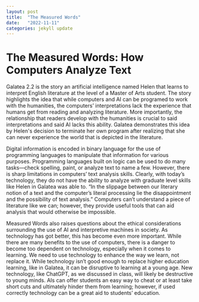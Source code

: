 ```yaml
---
layout: post
title:  "The Measured Words"
date:   "2022-11-11"
categories: jekyll update
---
```

# The Measured Words: How Computers Analyze Text

Galatea 2.2 is the story an artificial intelligence named Helen that learns to interpret English literature at the level of a Master of Arts student. The story highlights the idea that while computers and AI can be programed to work with the humanities, the computers’ interpretations lack the experience that humans get from reading and analyzing literature. More importantly, the relationship that readers develop with the humanities is crucial to said interpretations and said AI lacks this ability. Galatea demonstrates this idea by Helen's decision to terminate her own program after realizing that she can never experience the world that is depicted in the literature. 

Digital information is encoded in binary language for the use of programming languages to manipulate that information for various purposes. Programming languages built on logic can be used to do many tasks—check spelling, paint, or analyze text to name a few. However, there is sharp limitations in computers’ text analysis skills. Clearly, with today’s technology, they do not have the ability to analyze with graduate level skills like Helen in Galatea was able to. “In the slippage between our literary notion of a text and the computer’s literal processing lie the disappointment and the possibility of text analysis.” Computers can’t understand a piece of literature like we can; however, they provide useful tools that can aid analysis that would otherwise be impossible. 

Measured Words also raises questions about the ethical considerations surrounding the use of AI and interpretive machines in society. As technology has got better, this has become even more important. While there are many benefits to the use of computers, there is a danger to become too dependent on technology, especially when it comes to learning. We need to use technology to enhance the way we learn, not replace it. While technology isn’t good enough to replace higher education learning, like in Galatea, it can be disruptive to learning at a young age. New technology, like ChatGPT, as we discussed in class, will likely be destructive to young minds. AIs can offer students an easy way to cheat or at least take short cuts and ultimately hinder them from learning; however, if used correctly technology can be a great aid to students’ education.  
